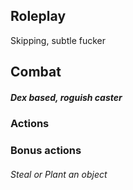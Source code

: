 ## Roleplay
Skipping, subtle fucker


## Combat

##### Dex based, roguish caster

### Actions
### Bonus actions
###### Steal or Plant an object
